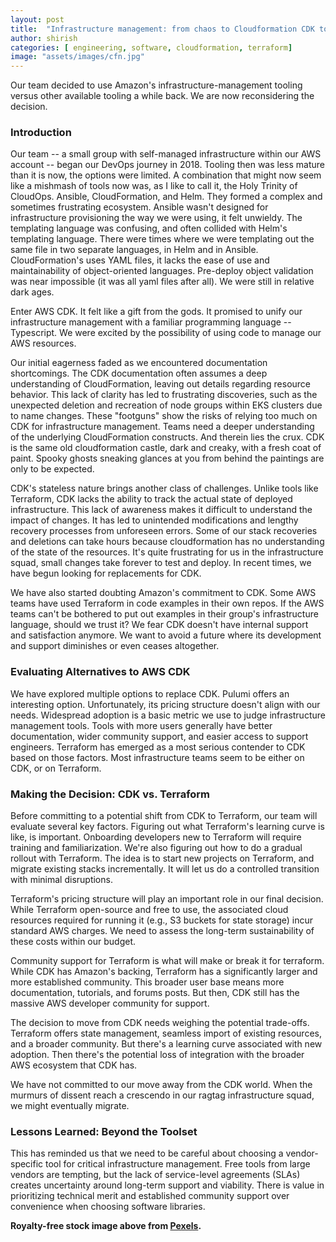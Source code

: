 ```yaml
---
layout: post
title:  "Infrastructure management: from chaos to Cloudformation CDK to confusion"
author: shirish
categories: [ engineering, software, cloudformation, terraform]
image: "assets/images/cfn.jpg"
---
```

Our team decided to use Amazon's infrastructure-management tooling versus other available tooling a while back. We are now reconsidering the decision.

### Introduction

Our team -- a small group with self-managed infrastructure within our AWS account -- began our DevOps journey in 2018. Tooling then was less mature than it is now, the options were limited. A combination that might now seem like a mishmash of tools now was, as I like to call it, the Holy Trinity of CloudOps. Ansible, CloudFormation, and Helm. They formed a complex and sometimes frustrating ecosystem. Ansible wasn't designed for infrastructure provisioning the way we were using, it felt unwieldy. The templating language was confusing, and often collided with Helm's templating language. There were times where we were templating out the same file in two separate languages, in Helm and in Ansible. CloudFormation's uses YAML files, it lacks the ease of use and maintainability of object-oriented languages. Pre-deploy object validation was near impossible (it was all yaml files after all). We were still in relative dark ages.

Enter AWS CDK. It felt like a gift from the gods. It promised to unify our infrastructure management with a familiar programming language -- Typescript. We were excited by the possibility of using code to manage our AWS resources.

Our initial eagerness faded as we encountered documentation shortcomings. The CDK documentation often assumes a deep understanding of CloudFormation, leaving out details regarding resource behavior. This lack of clarity has led to frustrating discoveries, such as the unexpected deletion and recreation of node groups within EKS clusters due to name changes. These "footguns" show the risks of relying too much on CDK for infrastructure management. Teams need a deeper understanding of the underlying CloudFormation constructs. And therein lies the crux. CDK is the same old cloudformation castle, dark and creaky, with a fresh coat of paint. Spooky ghosts sneaking glances at you from behind the paintings are only to be expected.

CDK's stateless nature brings another class of challenges. Unlike tools like Terraform, CDK lacks the ability to track the actual state of deployed infrastructure. This lack of awareness makes it difficult to understand the impact of changes. It has led to unintended modifications and lengthy recovery processes from unforeseen errors. Some of our stack recoveries and deletions can take hours because cloudformation has no understanding of the state of the resources. It's quite frustrating for us in the infrastructure squad, small changes take forever to test and deploy. In recent times, we have begun looking for replacements for CDK.

We have also started doubting Amazon's commitment to CDK. Some AWS teams have used Terraform in code examples in their own repos. If the AWS teams can't be bothered to put out examples in their group's infrastructure language, should we trust it? We fear CDK doesn't have internal support and satisfaction anymore. We want to avoid a future where its development and support diminishes or even ceases altogether.

### Evaluating Alternatives to AWS CDK

We have explored multiple options to replace CDK. Pulumi offers an interesting option. Unfortunately, its pricing structure doesn't align with our needs. Widespread adoption is a basic metric we use to judge infrastructure management tools. Tools with more users generally have better documentation, wider community support, and easier access to support engineers. Terraform has emerged as a most serious contender to CDK based on those factors. Most infrastructure teams seem to be either on CDK, or on Terraform.

### Making the Decision: CDK vs. Terraform

Before committing to a potential shift from CDK to Terraform, our team will evaluate several key factors. Figuring out what Terraform's learning curve is like, is important. Onboarding developers new to Terraform will require training and familiarization. We're also figuring out how to do a gradual rollout with Terraform. The idea is to start new projects on Terraform, and migrate existing stacks incrementally. It will let us do a controlled transition with minimal disruptions.

Terraform's pricing structure will play an important role in our final decision. While Terraform open-source and free to use, the associated cloud resources required for running it (e.g., S3 buckets for state storage) incur standard AWS charges. We need to assess the long-term sustainability of these costs within our budget.

Community support for Terraform is what will make or break it for terraform. While CDK has Amazon's backing, Terraform has a significantly larger and more established community. This broader user base means more documentation, tutorials, and forums posts. But then, CDK still has the massive AWS developer community for support.

The decision to move from CDK needs weighing the potential trade-offs. Terraform offers state management, seamless import of existing resources, and a broader community. But there's a learning curve associated with new adoption. Then there's the potential loss of integration with the broader AWS ecosystem that CDK has.

We have not committed to our move away from the CDK world. When the murmurs of dissent reach a crescendo in our ragtag infrastructure squad, we might eventually migrate.

### Lessons Learned: Beyond the Toolset

This has reminded us that we need to be careful about choosing a vendor-specific tool for critical infrastructure management. Free tools from large vendors are tempting, but the lack of service-level agreements (SLAs) creates uncertainty around long-term support and viability. There is value in prioritizing technical merit and established community support over convenience when choosing software libraries.

__Royalty-free stock image above from [Pexels](https://www.pexels.com/).__